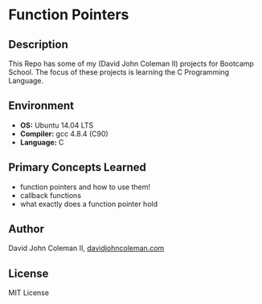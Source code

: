 # Function Pointers

## Description

This Repo has some of my (David John Coleman II) projects for Bootcamp School.
The focus of these projects is learning the C Programming Language.

## Environment

* __OS:__ Ubuntu 14.04 LTS
* __Compiler:__ gcc 4.8.4 (C90)
* __Language:__ C

## Primary Concepts Learned

* function pointers and how to use them!
* callback functions
* what exactly does a function pointer hold

## Author

David John Coleman II, [davidjohncoleman.com](http://www.davidjohncoleman.com/)

## License

MIT License